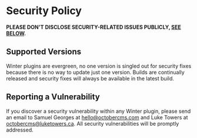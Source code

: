 # Security Policy

**PLEASE DON'T DISCLOSE SECURITY-RELATED ISSUES PUBLICLY, [SEE BELOW](#reporting-a-vulnerability).**

## Supported Versions

Winter plugins are evergreen, no one version is singled out for security fixes because there is no way to update just one version. Builds are continually released and security fixes will always be available in the latest build.

## Reporting a Vulnerability

If you discover a security vulnerability within any Winter plugin, please send an email to Samuel Georges at hello@octobercms.com and Luke Towers at octobercms@luketowers.ca. All security vulnerabilities will be promptly addressed.
